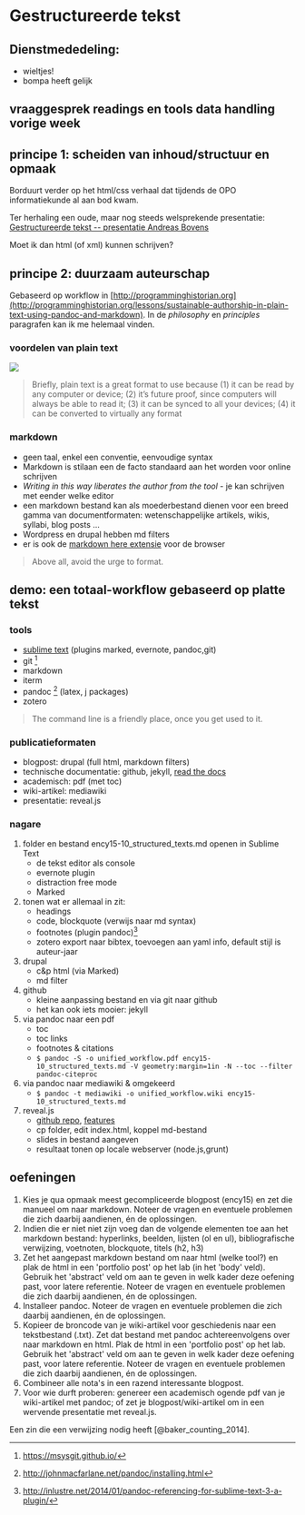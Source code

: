 

Gestructureerde tekst
=====================

## Dienstmededeling:

* wieltjes!
* bompa heeft gelijk

## vraaggesprek readings en tools data handling vorige week

## principe 1: scheiden van inhoud/structuur en opmaak 

Borduurt verder op het html/css verhaal dat tijdends de OPO informatiekunde al aan bod kwam.

Ter herhaling een oude, maar nog steeds welsprekende presentatie:
[Gestructureerde tekst -- presentatie Andreas Bovens](http://japanologie.arts.kuleuven.be/bestanden/Gestructureerdetekst.pdf)

Moet ik dan html (of xml) kunnen schrijven?

## principe 2: duurzaam auteurschap 

Gebaseerd op workflow in [http://programminghistorian.org](http://programminghistorian.org/lessons/sustainable-authorship-in-plain-text-using-pandoc-and-markdown). In de _philosophy_ en _principles_ paragrafen kan ik me helemaal vinden.


<!-- When you use MS Word, Google Docs, or Open Office to write documents, what you see is not what you get. Beneath the visible layer of words, sentences, and paragraphs lies a complicated layer of code understandable only to machines. Because of that hidden layer, your .docx and .pdf files depend on proprietary tools to be rendered correctly. Such documents are difficult to search, to print, and to convert into other file formats.

Moreover, time spent formatting your document in MS Word or Open Office is wasted, because all that formatting is removed by the publisher during submission. Both authors and publishers would benefit from exchanging files with minimal formatting, leaving the typesetting to the final typesetting stage of the publishing process. -->

### voordelen van plain text 

![](https://farm9.staticflickr.com/8512/8596614435_e91b832eb1_c.jpg)

>Briefly, plain text is a great format to use because (1) it can be read by any computer or device; (2) it’s future proof, since computers will always be able to read it; (3) it can be synced to all your devices; (4) it can be converted to virtually any format


### markdown

* geen taal, enkel een conventie, eenvoudige syntax
* Markdown is stilaan een de facto standaard aan het worden voor online schrijven
* _Writing in this way liberates the author from the tool_ - je kan schrijven met eender welke editor
* een markdown bestand kan als moederbestand dienen voor een breed gamma van documentformaten: wetenschappelijke artikels, wikis, syllabi, blog posts ...
* Wordpress en drupal hebben md filters
* er is ook de [markdown here extensie](https://github.com/adam-p/markdown-here) voor de browser 
> Above all, avoid the urge to format. 

<!-- Remember that you are identifying semantic units: sections, subsections, emphasis, footnotes, and figures. Even *italics* and **bold** in Markdown are not really formatting marks, but indicate different level of emphasis. The formatting will happen later, once you know the venue and the requirements of publication. -->


## demo: een totaal-workflow gebaseerd op platte tekst

### tools

- [sublime text](https://www.sublimetext.com/) (plugins marked, evernote, pandoc,git)
- git [^2]
- markdown
- iterm
- pandoc [^1]  (latex, j packages)
- zotero

> The command line is a friendly place, once you get used to it.


### publicatieformaten

- blogpost: drupal (full html, markdown filters)
- technische documentatie: github, jekyll, [read the docs](https://read-the-docs.readthedocs.org/en/latest/getting_started.html) 
- academisch: pdf (met toc)
- wiki-artikel: mediawiki
- presentatie: reveal.js

### nagare

1. folder en bestand ency15-10_structured_texts.md openen in Sublime Text
    - de tekst editor als console  
    - evernote plugin
    - distraction free mode     
    - Marked
2. tonen wat er allemaal in zit:
    - headings
    - code, blockquote (verwijs naar md syntax)
    - footnotes (plugin pandoc)[^3]
    - zotero export naar bibtex, toevoegen aan yaml info, default stijl is auteur-jaar
3.  drupal
    - c&p html (via Marked)
    - md filter 
4.  github
    - kleine aanpassing bestand en via git naar github
    - het kan ook iets mooier: jekyll
5. via pandoc naar een pdf
    - toc
    - toc links
    - footnotes & citations
    - `$ pandoc -S -o unified_workflow.pdf ency15-10_structured_texts.md -V geometry:margin=1in -N --toc --filter pandoc-citeproc`
6. via pandoc naar mediawiki & omgekeerd
    - `$ pandoc -t mediawiki -o unified_workflow.wiki ency15-10_structured_texts.md`
7. reveal.js
    - [github repo](https://github.com/hakimel/reveal.js), [features](http://lab.hakim.se/reveal-js/#/)
    - cp folder, edit index.html, koppel md-bestand
    - slides in bestand aangeven    
    - resultaat tonen op locale webserver (node.js,grunt)

<!-- Treat you source files as an authoritative version of your text, and you target files as disposable “print outs” that you can easily generate with Pandoc on the fly. -->


## oefeningen

1. Kies je qua opmaak meest gecompliceerde blogpost (ency15) en zet die manueel om naar markdown. Noteer de vragen en eventuele problemen die zich daarbij aandienen, én de oplossingen.
2. Indien die er niet niet zijn voeg dan de volgende elementen toe aan het markdown bestand: hyperlinks, beelden, lijsten (ol en ul), bibliografische verwijzing, voetnoten, blockquote, titels (h2, h3)
3. Zet het aangepast markdown bestand om naar html (welke tool?) en plak de html in een 'portfolio post' op het lab (in het 'body' veld). Gebruik het 'abstract' veld om aan te geven in welk kader deze oefening past, voor latere referentie. Noteer de vragen en eventuele problemen die zich daarbij aandienen, én de oplossingen.
4. Installeer pandoc. Noteer de vragen en eventuele problemen die zich daarbij aandienen, én de oplossingen.
5. Kopieer de broncode van je wiki-artikel voor geschiedenis naar een tekstbestand (.txt). Zet dat bestand met pandoc achtereenvolgens over naar markdown en html. Plak de html in een 'portfolio post' op het lab. Gebruik het 'abstract' veld om aan te geven in welk kader deze oefening past, voor latere referentie. Noteer de vragen en eventuele problemen die zich daarbij aandienen, én de oplossingen.
6. Combineer alle nota's in een razend interessante blogpost.
7. Voor wie durft proberen: genereer een academisch ogende pdf van je wiki-artikel met pandoc; of zet je blogpost/wiki-artikel om in een wervende presentatie met reveal.js.



Een zin die een verwijzing nodig heeft [@baker_counting_2014].


[^1]: <http://johnmacfarlane.net/pandoc/installing.html>

[^2]: <https://msysgit.github.io/>

[^3]: <http://inlustre.net/2014/01/pandoc-referencing-for-sublime-text-3-a-plugin/>